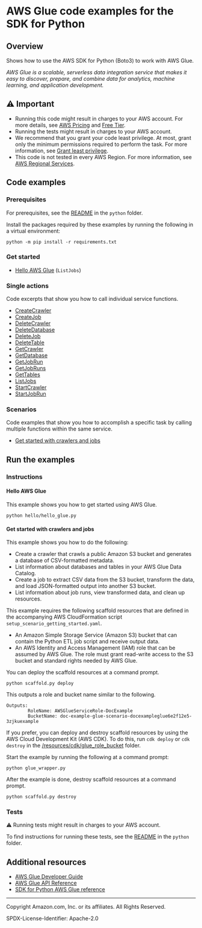 # AWS Glue code examples for the SDK for Python

## Overview

Shows how to use the AWS SDK for Python (Boto3) to work with AWS Glue.

<!--custom.overview.start-->
<!--custom.overview.end-->

_AWS Glue is a scalable, serverless data integration service that makes it easy to discover, prepare, and combine data for analytics, machine learning, and application development._

## ⚠ Important

* Running this code might result in charges to your AWS account. For more details, see [AWS Pricing](https://aws.amazon.com/pricing/) and [Free Tier](https://aws.amazon.com/free/).
* Running the tests might result in charges to your AWS account.
* We recommend that you grant your code least privilege. At most, grant only the minimum permissions required to perform the task. For more information, see [Grant least privilege](https://docs.aws.amazon.com/IAM/latest/UserGuide/best-practices.html#grant-least-privilege).
* This code is not tested in every AWS Region. For more information, see [AWS Regional Services](https://aws.amazon.com/about-aws/global-infrastructure/regional-product-services).

<!--custom.important.start-->
<!--custom.important.end-->

## Code examples

### Prerequisites

For prerequisites, see the [README](../../README.md#Prerequisites) in the `python` folder.

Install the packages required by these examples by running the following in a virtual environment:

```
python -m pip install -r requirements.txt
```

<!--custom.prerequisites.start-->
<!--custom.prerequisites.end-->

### Get started

- [Hello AWS Glue](hello/hello_glue.py#L4) (`ListJobs`)


### Single actions

Code excerpts that show you how to call individual service functions.

- [CreateCrawler](glue_wrapper.py#L57)
- [CreateJob](glue_wrapper.py#L159)
- [DeleteCrawler](glue_wrapper.py#L367)
- [DeleteDatabase](glue_wrapper.py#L347)
- [DeleteJob](glue_wrapper.py#L305)
- [DeleteTable](glue_wrapper.py#L326)
- [GetCrawler](glue_wrapper.py#L30)
- [GetDatabase](glue_wrapper.py#L113)
- [GetJobRun](glue_wrapper.py#L280)
- [GetJobRuns](glue_wrapper.py#L256)
- [GetTables](glue_wrapper.py#L136)
- [ListJobs](glue_wrapper.py#L235)
- [StartCrawler](glue_wrapper.py#L92)
- [StartJobRun](glue_wrapper.py#L196)

### Scenarios

Code examples that show you how to accomplish a specific task by calling multiple
functions within the same service.

- [Get started with crawlers and jobs](glue_wrapper.py)


<!--custom.examples.start-->
<!--custom.examples.end-->

## Run the examples

### Instructions


<!--custom.instructions.start-->
<!--custom.instructions.end-->

#### Hello AWS Glue

This example shows you how to get started using AWS Glue.

```
python hello/hello_glue.py
```


#### Get started with crawlers and jobs

This example shows you how to do the following:

- Create a crawler that crawls a public Amazon S3 bucket and generates a database of CSV-formatted metadata.
- List information about databases and tables in your AWS Glue Data Catalog.
- Create a job to extract CSV data from the S3 bucket, transform the data, and load JSON-formatted output into another S3 bucket.
- List information about job runs, view transformed data, and clean up resources.

<!--custom.scenario_prereqs.glue_Scenario_GetStartedCrawlersJobs.start-->
This example requires the following scaffold resources that are defined in the
accompanying AWS CloudFormation script `setup_scenario_getting_started.yaml`.

* An Amazon Simple Storage Service (Amazon S3) bucket that can contain the Python ETL 
job script and receive output data.
* An AWS Identity and Access Management (IAM) role that can be assumed by AWS Glue. 
The role must grant read-write access to the S3 bucket and standard rights needed by 
AWS Glue.

You can deploy the scaffold resources at a command prompt.

```
python scaffold.py deploy
```

This outputs a role and bucket name similar to the following.

```
Outputs:
        RoleName: AWSGlueServiceRole-DocExample
        BucketName: doc-example-glue-scenario-docexampleglue6e2f12e5-3zjkuexample
```

If you prefer, you can deploy and destroy scaffold resources by using the AWS Cloud
Development Kit (AWS CDK). To do this, run `cdk deploy` or `cdk destroy` in the
[/resources/cdk/glue_role_bucket](/resources/cdk/glue_role_bucket) folder.
<!--custom.scenario_prereqs.glue_Scenario_GetStartedCrawlersJobs.end-->

Start the example by running the following at a command prompt:

```
python glue_wrapper.py
```


<!--custom.scenarios.glue_Scenario_GetStartedCrawlersJobs.start-->
After the example is done, destroy scaffold resources at a command prompt.

```
python scaffold.py destroy
```
<!--custom.scenarios.glue_Scenario_GetStartedCrawlersJobs.end-->

### Tests

⚠ Running tests might result in charges to your AWS account.


To find instructions for running these tests, see the [README](../../README.md#Tests)
in the `python` folder.



<!--custom.tests.start-->
<!--custom.tests.end-->

## Additional resources

- [AWS Glue Developer Guide](https://docs.aws.amazon.com/glue/latest/dg/what-is-glue.html)
- [AWS Glue API Reference](https://docs.aws.amazon.com/glue/latest/dg/aws-glue-api.html)
- [SDK for Python AWS Glue reference](https://boto3.amazonaws.com/v1/documentation/api/latest/reference/services/glue.html)

<!--custom.resources.start-->
<!--custom.resources.end-->

---

Copyright Amazon.com, Inc. or its affiliates. All Rights Reserved.

SPDX-License-Identifier: Apache-2.0